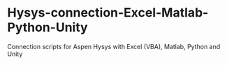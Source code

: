 # Hysys-connection-Excel-Matlab-Python-Unity
Connection scripts for Aspen Hysys with Excel (VBA), Matlab, Python and Unity
